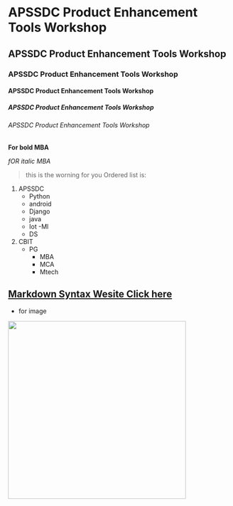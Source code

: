 # APSSDC Product Enhancement Tools Workshop
## APSSDC Product Enhancement Tools Workshop
### APSSDC Product Enhancement Tools Workshop
#### APSSDC Product Enhancement Tools Workshop
##### APSSDC Product Enhancement Tools Workshop
###### APSSDC Product Enhancement Tools Workshop
**For bold MBA**

*fOR italic MBA*
> this is the worning for you
Ordered list is:
1. APSSDC
    - Python
    - android
    - Django
    - java
    - Iot
     -Ml
    - DS
2. CBIT
    - PG
       - MBA
       - MCA
       - Mtech


## [Markdown Syntax Wesite Click here](Https://www.markdownguide.org/cheat_sheet/)
       
* for image
<img src="https://www.apssdc.in/home/images/apssdc_final.png" width=400>
